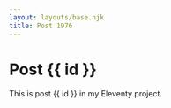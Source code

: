 ```yaml
---
layout: layouts/base.njk
title: Post 1976
---
```


# Post {{ id }}

This is post {{ id }} in my Eleventy project.
